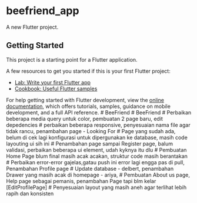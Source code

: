 # beefriend_app

A new Flutter project.

## Getting Started

This project is a starting point for a Flutter application.

A few resources to get you started if this is your first Flutter project:

- [Lab: Write your first Flutter app](https://docs.flutter.dev/get-started/codelab)
- [Cookbook: Useful Flutter samples](https://docs.flutter.dev/cookbook)

For help getting started with Flutter development, view the
[online documentation](https://docs.flutter.dev/), which offers tutorials,
samples, guidance on mobile development, and a full API reference.
#   B e e F r i e n d  
 #   B e e F r i e n d  
 #   P e r b a i k a n   b e b e r a p a   m e d i a   q u e r y   u n t u k   c o l o r ,   p e m b u a t a n   2   p a g e   b a r u ,   e d i t   d e p e d e n c i e s  
 #   p e r b a i k a n   b e b e r a p a   r e s p o n s i v e ,   p e n y e s u a i a n   n a m a   f i l e   a g a r   t i d a k   r a n c u ,   p e n a m b a h a n   p a g e   -   L o o k i n g   F o r  
 #   P a g e   y a n g   s u d a h   a d a ,   b e l u m   d i   c e k   l a g i   k o n f i g u r a s i   u n t u k   d i p e r g u n a k a n   k e   d a t a b a s e ,   m a s i h   c o d e   l a y o u t i n g   u i   s i h   i n i  
 #   P e n a m b a h a n   p a g e   s a m p a i   R e g i s t e r   p a g e ,   b a l u m   v a l i d a s i ,   p e r b a i k a n   b e b e r a p a   u i   e l e m e n t ,   u d a h   k y k n y a   i t u   d l u    
 #   P e m b u a t a n   H o m e   P a g e   b l u m   f i n a l   m a s i h   a c a k   a c a k a n ,   s t r u k t u r   c o d e   m a s i h   b e r a n t a k a n  
 #   P e r b a i k a n   e r r o r - e r r o r   g a j e l a s , g a t a u   p u s h   i n i   e r r o r   l a g i   e n g g a   p a s   d i   p u l l ,   P e n a m b a h a n   P r o f i l e   p a g e  
 #   U p d a t e   d a t a b a s e   -   d e l b e r t ,   p e n a m b a h a n   D r a w e r   y a n g   m a s i h   a c a k   d i   h o m e p a g e   -   a r i y a ,    
 #   P e m b u a t a n   A b o u t   u s   p a g e ,   H e l p   p a g e   s e b a g a i   p e m a n i s ,   p e n a m b a h a n   P a g e   t a p i   b l m   k e l a r   [ E d i t P r o f i l e P a g e ]  
 #   P e n y e s u a i a n   l a y o u t   y a n g   m a s i h   a n e h   a g a r   t e r l i h a t   l e b i h   r a p i h   d a n   k o n s i s t e n  
 